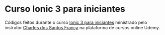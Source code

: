 # Curso Ionic 3 para iniciantes

Códigos feitos durante o curso [Ionic 3 para iniciantes](https://www.udemy.com/course/ionic-3-para-iniciantes/) ministrado pelo instrutor [Charles dos Santos França](https://www.udemy.com/user/charles-dos-santos-franca/) na plataforma de cursos online Udemy.